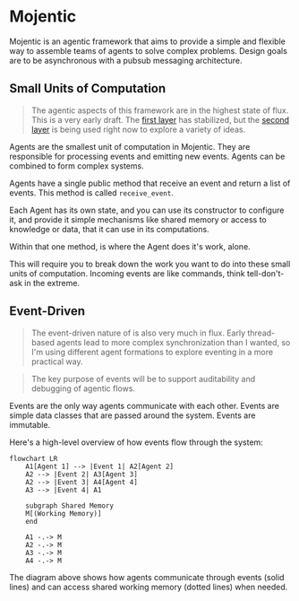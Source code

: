 # Mojentic

Mojentic is an agentic framework that aims to provide a simple and flexible way to assemble teams of agents to solve
complex problems. Design goals are to be asynchronous with a pubsub messaging architecture.

## Small Units of Computation

> The agentic aspects of this framework are in the highest state of flux. This is a very early draft. The [first layer](api_1.md)
> has stabilized, but the [second layer](api_2.md) is being used right now to explore a variety of ideas.

Agents are the smallest unit of computation in Mojentic. They are responsible for processing events and emitting new
events. Agents can be combined to form complex systems.

Agents have a single public method that receive an event and return a list of events. This method is called
`receive_event`.

Each Agent has its own state, and you can use its constructor to configure it, and provide it simple mechanisms like
shared memory or access to knowledge or data, that it can use in its computations.

Within that one method, is where the Agent does it's work, alone.

This will require you to break down the work you want to do into these small units of computation. Incoming events are
like commands, think tell-don't-ask in the extreme.

## Event-Driven

> The event-driven nature of is also very much in flux. Early thread-based agents lead to more complex synchronization
> than I wanted, so I'm using different agent formations to explore eventing in a more practical way.

> The key purpose of events will be to support auditability and debugging of agentic flows.

Events are the only way agents communicate with each other. Events are simple data classes that are passed around the
system. Events are immutable.

Here's a high-level overview of how events flow through the system:

```mermaid
flowchart LR
    A1[Agent 1] --> |Event 1| A2[Agent 2]
    A2 --> |Event 2| A3[Agent 3]
    A2 --> |Event 3| A4[Agent 4]
    A3 --> |Event 4| A1

    subgraph Shared Memory
    M[(Working Memory)]
    end

    A1 -.-> M
    A2 -.-> M
    A3 -.-> M
    A4 -.-> M
```

The diagram above shows how agents communicate through events (solid lines) and can access shared working memory (dotted lines) when needed.
